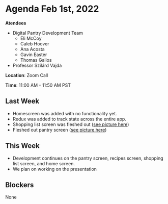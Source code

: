 # Agenda Feb 1st, 2022

**Atendees** 
- Digital Pantry Development Team
  - Eli McCoy
  - Caleb Hoover
  - Ana Acosta
  - Gavin Easter
  - Thomas Galios
- Professor Szilárd Vajda

**Location**: Zoom Call

**Time**: 11:00 AM - 11:50 AM PST

## Last Week

- Homescreen was added with no functionality yet.
- Redux was added to track state across the entire app.
- Shopping list screen was fleshed out ([see picture here](https://cdn.discordapp.com/attachments/757657323698258151/937189689629245450/unknown.png))
- Fleshed out pantry screen ([see picture here](https://lh3.googleusercontent.com/X5batsdsZm37KAxDOLspUJHEUdqLAV9qgowFTkCDeB3gjQA4hxVtplUMKSoqij3Xwjq2fPBE7Oc5dlZFVMTXnDu2T1Nr4_a3Sx64T8Mvysz0zqpZhRyHYp7PUql4a7FatwfxMLn1YD6h6wOjtshXzn_MjtQxZCbPl-SgCpqEt4NGUyYLVe5EBqtRioTN8TgH95CSvQn4QqyFbvQEc9BWt0sGriBlXgIAJ4mtb0h47KQ_oe5H3gehvQYeck_GB_89utJhxGdKozVOvb14hmuGVGxTcmUENk_jTMa0SWg7jBV2XQ-DID3ecGNtS_Iw9yZvmGHX0H2Dx86uiBOpJ8bO5hWZ-CYSxO4cdgB8hlENJ0kluSLOJO1KgnBdKbDeVy1d-wL6P1snmQUXlXqN76PJLdKAGJC-wMZ7A4tQruiDmgUAVrTaCagBjZCj7hI6aZduPjYUCGnOjgonCEByMb2uNG3So1nII7CqLYpEVMvBFxsIeF3Rf7pAMbIapX05mIaBvWBU_ahADw_SjI05RVmzGC3d-l-wnGVTFJQjf2VISlT7tE8Ze27eCL8V6ZAbJbU0NAvvGxlyhJ_HCFxdoyPAiPpN_Or8IgWirm1-SnI1D3cISaXdpU_E1ZpbXBeIjNw838mKAcvUQwC1p2mjJ2uLXOCAU8P3CVl5qAERuPebzswWN9zWkdSPxgCE4JGvQYcBZxIjIEfKGgT1WB621KGzTX8=w474-h948-no?authuser=0))

## This Week

- Development continues on the pantry screen, recipes screen, shopping list screen, and home screen.
- We plan on working on the presentation

## Blockers

None